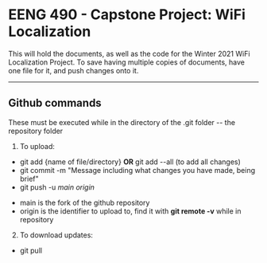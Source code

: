 # EENG 490 - Capstone Project: WiFi Localization
This will hold the documents, as well as the code for the Winter 2021 WiFi Localization Project. To save having multiple copies of documents, have one file for it, and push changes onto it.

----
## Github commands
These must be executed while in the directory of the .git folder -- the repository folder
 1. To upload:
  * git add {name of file/directory} **OR** git add --all (to add all changes)
  * git commit -m "Message including what changes you have made, being brief"
  * git push -u *main* *origin*
   - main is the fork of the github repository
   - origin is the identifier to upload to, find it with **git remote -v** while in repository

 2. To download updates:
  * git pull
